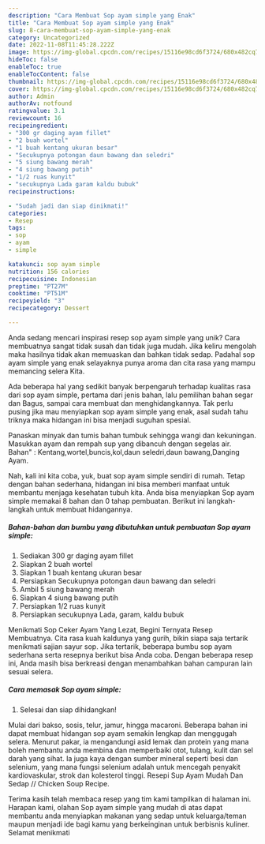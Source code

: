 ```yaml
---
description: "Cara Membuat Sop ayam simple yang Enak"
title: "Cara Membuat Sop ayam simple yang Enak"
slug: 8-cara-membuat-sop-ayam-simple-yang-enak
category: Uncategorized
date: 2022-11-08T11:45:28.222Z
image: https://img-global.cpcdn.com/recipes/15116e98cd6f3724/680x482cq70/sop-ayam-simple-foto-resep-utama.jpg
hideToc: false
enableToc: true
enableTocContent: false
thumbnail: https://img-global.cpcdn.com/recipes/15116e98cd6f3724/680x482cq70/sop-ayam-simple-foto-resep-utama.jpg
cover: https://img-global.cpcdn.com/recipes/15116e98cd6f3724/680x482cq70/sop-ayam-simple-foto-resep-utama.jpg
author: Admin
authorAv: notfound
ratingvalue: 3.1
reviewcount: 16
recipeingredient:
- "300 gr daging ayam fillet"
- "2 buah wortel"
- "1 buah kentang ukuran besar"
- "Secukupnya potongan daun bawang dan seledri"
- "5 siung bawang merah"
- "4 siung bawang putih"
- "1/2 ruas kunyit"
- "secukupnya Lada garam kaldu bubuk"
recipeinstructions:

- "Sudah jadi dan siap dinikmati!"
categories:
- Resep
tags:
- sop
- ayam
- simple

katakunci: sop ayam simple 
nutrition: 156 calories
recipecuisine: Indonesian
preptime: "PT27M"
cooktime: "PT51M"
recipeyield: "3"
recipecategory: Dessert

---
```





Anda sedang mencari inspirasi resep sop ayam simple yang unik? Cara membuatnya sangat tidak susah dan tidak juga mudah. Jika keliru mengolah maka hasilnya tidak akan memuaskan dan bahkan tidak sedap. Padahal sop ayam simple yang enak selayaknya punya aroma dan cita rasa yang mampu memancing selera Kita.





Ada beberapa hal yang sedikit banyak berpengaruh terhadap kualitas rasa dari sop ayam simple, pertama dari jenis bahan, lalu pemilihan bahan segar dan Bagus, sampai cara membuat dan menghidangkannya. Tak perlu pusing jika mau menyiapkan sop ayam simple yang enak,      asal sudah tahu triknya maka hidangan ini bisa menjadi suguhan spesial.














Panaskan minyak dan tumis bahan tumbuk sehingga wangi dan kekuningan. Masukkan ayam dan rempah sup yang dibancuh dengan segelas air. Bahan&#34; : Kentang,wortel,buncis,kol,daun seledri,daun bawang,Danging Ayam.






Nah, kali ini kita coba, yuk, buat sop ayam simple sendiri di rumah. Tetap dengan bahan sederhana, hidangan ini bisa memberi manfaat untuk membantu menjaga kesehatan tubuh kita. Anda bisa menyiapkan Sop ayam simple memakai 8 bahan dan 0 tahap pembuatan. Berikut ini langkah-langkah untuk membuat hidangannya.

<!--inarticleads1-->

##### Bahan-bahan dan bumbu yang dibutuhkan untuk pembuatan Sop ayam simple:

1. Sediakan 300 gr daging ayam fillet
1. Siapkan 2 buah wortel
1. Siapkan 1 buah kentang ukuran besar
1. Persiapkan Secukupnya potongan daun bawang dan seledri
1. Ambil 5 siung bawang merah
1. Siapkan 4 siung bawang putih
1. Persiapkan 1/2 ruas kunyit
1. Persiapkan secukupnya Lada, garam, kaldu bubuk


Menikmati Sop Ceker Ayam Yang Lezat, Begini Ternyata Resep Membuatnya. Cita rasa kuah kaldunya yang gurih, bikin siapa saja tertarik menikmati sajian sayur sop. Jika tertarik, beberapa bumbu sop ayam sederhana serta resepnya berikut bisa Anda coba. Dengan beberapa resep ini, Anda masih bisa berkreasi dengan menambahkan bahan campuran lain sesuai selera. 

<!--inarticleads2-->

##### Cara memasak Sop ayam simple:


1. Selesai dan siap dihidangkan!

Mulai dari bakso, sosis, telur, jamur, hingga macaroni. Beberapa bahan ini dapat membuat hidangan sop ayam semakin lengkap dan menggugah selera. Menurut pakar, ia mengandungi asid lemak dan protein yang mana boleh membantu anda membina dan memperbaiki otot, tulang, kulit dan sel darah yang sihat. Ia juga kaya dengan sumber mineral seperti besi dan selenium, yang mana fungsi selenium adalah untuk mencegah penyakit kardiovaskular, strok dan kolesterol tinggi. Resepi Sup Ayam Mudah Dan Sedap // Chicken Soup Recipe. 

Terima kasih telah membaca resep yang tim kami tampilkan di halaman ini. Harapan kami, olahan Sop ayam simple yang mudah di atas dapat membantu anda menyiapkan makanan yang sedap untuk keluarga/teman maupun menjadi ide bagi kamu yang berkeinginan untuk berbisnis kuliner. Selamat menikmati
